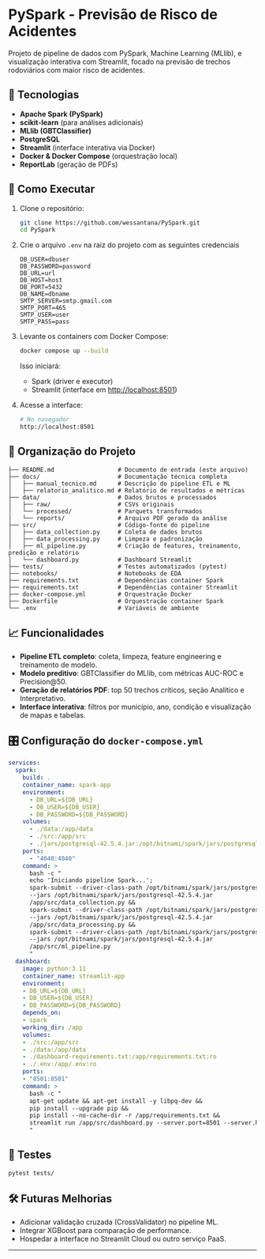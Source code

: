 # PySpark - Previsão de Risco de Acidentes

Projeto de pipeline de dados com PySpark, Machine Learning (MLlib), e visualização interativa com Streamlit, focado na previsão de trechos rodoviários com maior risco de acidentes.

## 🧰 Tecnologias

* **Apache Spark (PySpark)**
* **scikit-learn** (para análises adicionais)
* **MLlib (GBTClassifier)**
* **PostgreSQL**
* **Streamlit** (interface interativa via Docker)
* **Docker & Docker Compose** (orquestração local)
* **ReportLab** (geração de PDFs)

## 🚀 Como Executar

1. Clone o repositório:

   ```bash
   git clone https://github.com/wessantana/PySpark.git
   cd PySpark
   ```

2. Crie o arquivo `.env` na raiz do projeto com as seguintes credenciais

   ```env
   DB_USER=dbuser
   DB_PASSWORD=password
   DB_URL=url
   DB_HOST=host
   DB_PORT=5432
   DB_NAME=dbname
   SMTP_SERVER=smtp.gmail.com
   SMTP_PORT=465
   SMTP_USER=user
   SMTP_PASS=pass
   ```

3. Levante os containers com Docker Compose:

   ```bash
   docker compose up --build
   ```

   Isso iniciará:

   * Spark (driver e executor)
   * Streamlit (interface em [http://localhost:8501](http://localhost:8501))

4. Acesse a interface:

   ```bash
   # No navegador
   http://localhost:8501
   ```

## 📂 Organização do Projeto

```
├── README.md                  # Documento de entrada (este arquivo)
├── docs/                      # Documentação técnica completa
│   ├── manual_tecnico.md      # Descrição do pipeline ETL e ML
│   ├── relatorio_analitico.md # Relatório de resultados e métricas
├── data/                      # Dados brutos e processados
│   ├── raw/                   # CSVs originais
│   └── processed/             # Parquets transformados
|   └── reports/               # Arquivo PDF gerado da análise
├── src/                       # Código-fonte do pipeline
│   ├── data_collection.py     # Coleta de dados brutos
│   ├── data_processing.py     # Limpeza e padronização
│   ├── ml_pipeline.py         # Criação de features, treinamento, predição e relatório
│   └── dashboard.py           # Dashboard Streamlit
├── tests/                     # Testes automatizados (pytest)
├── notebooks/                 # Notebooks de EDA
├── requirements.txt           # Dependências container Spark
├── requirements.txt           # Dependências container Streamlit
├── docker-compose.yml         # Orquestração Docker
├── Dockerfile                 # Orquestração container Spark
└── .env                       # Variáveis de ambiente
```

## 📈 Funcionalidades

* **Pipeline ETL completo**: coleta, limpeza, feature engineering e treinamento de modelo.
* **Modelo preditivo**: GBTClassifier do MLlib, com métricas AUC-ROC e Precision\@50.
* **Geração de relatórios PDF**: top 50 trechos críticos, seção Analítico e Interpretativo.
* **Interface interativa**: filtros por município, ano, condição e visualização de mapas e tabelas.

## 🎛️ Configuração do `docker-compose.yml`

```yaml
services:
  spark:
    build: .
    container_name: spark-app
    environment:
      - DB_URL=${DB_URL}
      - DB_USER=${DB_USER}
      - DB_PASSWORD=${DB_PASSWORD}
    volumes:
      - ./data:/app/data
      - ./src:/app/src
      - ./jars/postgresql-42.5.4.jar:/opt/bitnami/spark/jars/postgresql-42.5.4.jar
    ports:
      - "4040:4040"
    command: >
      bash -c "
      echo 'Iniciando pipeline Spark...';
      spark-submit --driver-class-path /opt/bitnami/spark/jars/postgresql-42.5.4.jar
      --jars /opt/bitnami/spark/jars/postgresql-42.5.4.jar
      /app/src/data_collection.py &&
      spark-submit --driver-class-path /opt/bitnami/spark/jars/postgresql-42.5.4.jar
      --jars /opt/bitnami/spark/jars/postgresql-42.5.4.jar
      /app/src/data_processing.py &&
      spark-submit --driver-class-path /opt/bitnami/spark/jars/postgresql-42.5.4.jar
      --jars /opt/bitnami/spark/jars/postgresql-42.5.4.jar
      /app/src/ml_pipeline.py
      "
  dashboard:
    image: python:3.11
    container_name: streamlit-app
    environment:
    - DB_URL=${DB_URL}
    - DB_USER=${DB_USER}
    - DB_PASSWORD=${DB_PASSWORD}
    depends_on:
    - spark
    working_dir: /app
    volumes:
    - ./src:/app/src
    - ./data:/app/data
    - ./dashboard-requirements.txt:/app/requirements.txt:ro
    - ./.env:/app/.env:ro
    ports:
    - "8501:8501"
    command: >
      bash -c "
      apt-get update && apt-get install -y libpq-dev &&
      pip install --upgrade pip &&
      pip install --no-cache-dir -r /app/requirements.txt &&
      streamlit run /app/src/dashboard.py --server.port=8501 --server.headless=true
      "

```

## 🔧 Testes

```bash
pytest tests/
```

## 🛠️ Futuras Melhorias

* Adicionar validação cruzada (CrossValidator) no pipeline ML.
* Integrar XGBoost para comparação de performance.
* Hospedar a interface no Streamlit Cloud ou outro serviço PaaS.

---

